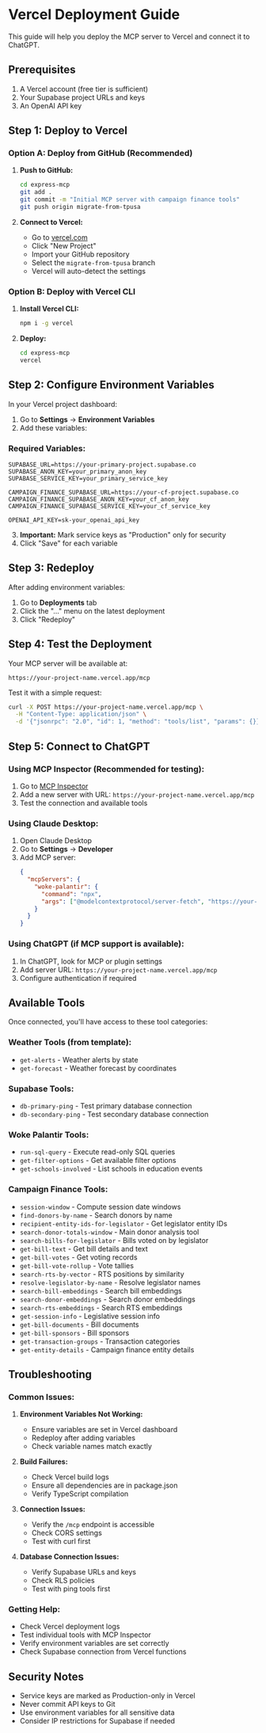 # Vercel Deployment Guide

This guide will help you deploy the MCP server to Vercel and connect it to ChatGPT.

## Prerequisites

1. A Vercel account (free tier is sufficient)
2. Your Supabase project URLs and keys
3. An OpenAI API key

## Step 1: Deploy to Vercel

### Option A: Deploy from GitHub (Recommended)

1. **Push to GitHub:**
   ```bash
   cd express-mcp
   git add .
   git commit -m "Initial MCP server with campaign finance tools"
   git push origin migrate-from-tpusa
   ```

2. **Connect to Vercel:**
   - Go to [vercel.com](https://vercel.com)
   - Click "New Project"
   - Import your GitHub repository
   - Select the `migrate-from-tpusa` branch
   - Vercel will auto-detect the settings

### Option B: Deploy with Vercel CLI

1. **Install Vercel CLI:**
   ```bash
   npm i -g vercel
   ```

2. **Deploy:**
   ```bash
   cd express-mcp
   vercel
   ```

## Step 2: Configure Environment Variables

In your Vercel project dashboard:

1. Go to **Settings** → **Environment Variables**
2. Add these variables:

### Required Variables:
```
SUPABASE_URL=https://your-primary-project.supabase.co
SUPABASE_ANON_KEY=your_primary_anon_key
SUPABASE_SERVICE_KEY=your_primary_service_key

CAMPAIGN_FINANCE_SUPABASE_URL=https://your-cf-project.supabase.co
CAMPAIGN_FINANCE_SUPABASE_ANON_KEY=your_cf_anon_key
CAMPAIGN_FINANCE_SUPABASE_SERVICE_KEY=your_cf_service_key

OPENAI_API_KEY=sk-your_openai_api_key
```

3. **Important:** Mark service keys as "Production" only for security
4. Click "Save" for each variable

## Step 3: Redeploy

After adding environment variables:
1. Go to **Deployments** tab
2. Click the "..." menu on the latest deployment
3. Click "Redeploy"

## Step 4: Test the Deployment

Your MCP server will be available at:
```
https://your-project-name.vercel.app/mcp
```

Test it with a simple request:
```bash
curl -X POST https://your-project-name.vercel.app/mcp \
  -H "Content-Type: application/json" \
  -d '{"jsonrpc": "2.0", "id": 1, "method": "tools/list", "params": {}}'
```

## Step 5: Connect to ChatGPT

### Using MCP Inspector (Recommended for testing):

1. Go to [MCP Inspector](https://modelcontextprotocol.io/docs/tools/inspector)
2. Add a new server with URL: `https://your-project-name.vercel.app/mcp`
3. Test the connection and available tools

### Using Claude Desktop:

1. Open Claude Desktop
2. Go to **Settings** → **Developer**
3. Add MCP server:
   ```json
   {
     "mcpServers": {
       "woke-palantir": {
         "command": "npx",
         "args": ["@modelcontextprotocol/server-fetch", "https://your-project-name.vercel.app/mcp"]
       }
     }
   }
   ```

### Using ChatGPT (if MCP support is available):

1. In ChatGPT, look for MCP or plugin settings
2. Add server URL: `https://your-project-name.vercel.app/mcp`
3. Configure authentication if required

## Available Tools

Once connected, you'll have access to these tool categories:

### Weather Tools (from template):
- `get-alerts` - Weather alerts by state
- `get-forecast` - Weather forecast by coordinates

### Supabase Tools:
- `db-primary-ping` - Test primary database connection
- `db-secondary-ping` - Test secondary database connection

### Woke Palantir Tools:
- `run-sql-query` - Execute read-only SQL queries
- `get-filter-options` - Get available filter options
- `get-schools-involved` - List schools in education events

### Campaign Finance Tools:
- `session-window` - Compute session date windows
- `find-donors-by-name` - Search donors by name
- `recipient-entity-ids-for-legislator` - Get legislator entity IDs
- `search-donor-totals-window` - Main donor analysis tool
- `search-bills-for-legislator` - Bills voted on by legislator
- `get-bill-text` - Get bill details and text
- `get-bill-votes` - Get voting records
- `get-bill-vote-rollup` - Vote tallies
- `search-rts-by-vector` - RTS positions by similarity
- `resolve-legislator-by-name` - Resolve legislator names
- `search-bill-embeddings` - Search bill embeddings
- `search-donor-embeddings` - Search donor embeddings
- `search-rts-embeddings` - Search RTS embeddings
- `get-session-info` - Legislative session info
- `get-bill-documents` - Bill documents
- `get-bill-sponsors` - Bill sponsors
- `get-transaction-groups` - Transaction categories
- `get-entity-details` - Campaign finance entity details

## Troubleshooting

### Common Issues:

1. **Environment Variables Not Working:**
   - Ensure variables are set in Vercel dashboard
   - Redeploy after adding variables
   - Check variable names match exactly

2. **Build Failures:**
   - Check Vercel build logs
   - Ensure all dependencies are in package.json
   - Verify TypeScript compilation

3. **Connection Issues:**
   - Verify the `/mcp` endpoint is accessible
   - Check CORS settings
   - Test with curl first

4. **Database Connection Issues:**
   - Verify Supabase URLs and keys
   - Check RLS policies
   - Test with ping tools first

### Getting Help:

- Check Vercel deployment logs
- Test individual tools with MCP Inspector
- Verify environment variables are set correctly
- Check Supabase connection from Vercel functions

## Security Notes

- Service keys are marked as Production-only in Vercel
- Never commit API keys to Git
- Use environment variables for all sensitive data
- Consider IP restrictions for Supabase if needed
